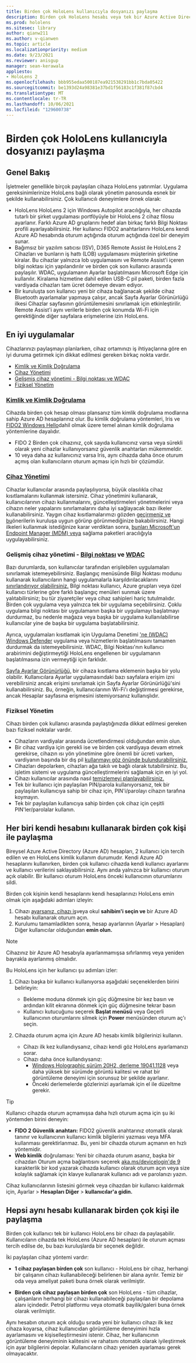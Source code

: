 ```yaml
---
title: Birden çok HoloLens kullanıcıyla dosyanızı paylaşma
description: Birden çok HoloLens hesabı veya tek bir Azure Active Directory birden çok kullanıcı tarafından paylaşılacak şekilde yapılandırabilirsiniz.
ms.prod: hololens
ms.sitesec: library
author: qianw211
ms.author: v-qianwen
ms.topic: article
ms.localizationpriority: medium
ms.date: 9/23/2021
ms.reviewer: anisgup
manager: sean-kerawala
appliesto:
- HoloLens 2
ms.openlocfilehash: bbb955edaa500187ea921538291bb1c7bda05422
ms.sourcegitcommit: be1393d24a98381e37bd1f56183c1f381f87cbd4
ms.translationtype: MT
ms.contentlocale: tr-TR
ms.lasthandoff: 10/06/2021
ms.locfileid: "129600738"
---
```

# <a name="share-your-hololens-with-multiple-people"></a>Birden çok HoloLens kullanıcıyla dosyanızı paylaşma

## <a name="overview"></a>Genel Bakış

İşletmeler genellikle birçok paylaşılan cihaza HoloLens yatırımlar. Uygulama gereksinimlerinize HoloLens bağlı olarak yönetim panosunda esnek bir şekilde kullanabilirsiniz. Çok kullanıcılı deneyimlere örnek olarak:

- HoloLens HoloLens 2 için Windows Autopilot aracılığıyla, her cihazda tutarlı bir şirket uygulaması portföyüyle bir HoloLens 2 cihaz filosu ayarlanır. Farklı Azure AD gruplarını hedef alan birkaç farklı Bilgi Noktası profili ayarlayabilirsiniz. Her kullanıcı FIDO2 anahtarlarını HoloLens kendi Azure AD hesabında oturum açtığında oturum açtığında özel bir deneyim sunar.
- Bağımsız bir yazılım satıcısı (ISV), D365 Remote Assist ile HoloLens 2 Cihazları ve bunların iş hattı (LOB) uygulamasını müşterinin şirketine kiralar. Bu cihazlar yalnızca lob uygulamasını ve Remote Assist'i içeren bilgi noktası için yapılandırılır ve birden çok son kullanıcı arasında paylaşılır. WDAC, uygulamanın Ayarlar başlatılmasını Microsoft Edge için kullanılır. Kiralama hizmetine dahil edilen USB-C pil paketi, birden fazla vardiyada cihazları tam ücret ödemeye devam ediyor.
- Bir kuruluşta son kullanıcı yeni bir cihaza bağlanacak şekilde cihaz Bluetooth ayarlamalar yapmaya çalışır, ancak Sayfa Ayarlar Görünürlüğü ilkesi Cihazlar sayfasının görüntülemesini sınırlamak için etkinleştirilir. Remote Assist'i aynı verilerle birden çok konumda Wi-Fi için gerektiğinde diğer sayfalara erişmelerine izin HoloLens.

## <a name="best-practices"></a>En iyi uygulamalar

Cihazlarınızı paylaşmayı planlarken, cihaz ortamınızı iş ihtiyaçlarına göre en iyi duruma getirmek için dikkat edilmesi gereken birkaç nokta vardır.

- [Kimlik ve Kimlik Doğrulama](#identity-and-authentication)
- [Cihaz Yönetimi](#device-management)
- [Gelişmiş cihaz yönetimi - Bilgi noktası ve WDAC](#advanced-device-management---kiosk-and-wdac)
- [Fiziksel Yönetim](#physical-management)

### <a name="identity-and-authentication"></a>[Kimlik ve Kimlik Doğrulama](hololens-identity.md)

Cihazda birden çok hesap olması plansanız tüm kimlik doğrulama modlarına sahip Azure AD hesaplarınız olur. Bu kimlik doğrulama yöntemleri, Iris ve [FIDO2 Windows Hello](/windows-hardware/design/device-experiences/windows-hello)dahil olmak üzere temel alınan kimlik doğrulama yöntemlerine dayalıdır.

- FIDO 2 Birden çok cihazınız, çok sayıda kullanıcınız varsa veya sürekli olarak yeni cihazlar kullanıyorsanız güvenlik anahtarları mükemmeldir.
- 10 veya daha az kullanıcınız varsa Iris, aynı cihazda daha önce oturum açmış olan kullanıcıların oturum açması için hızlı bir çözümdür.

### <a name="device-management"></a>[Cihaz Yönetimi](hololens-csp-policy-overview.md)

Cihazlar kullanıcılar arasında paylaşılıyorsa, büyük olasılıkla cihaz kısıtlamalarını kullanmak istersiniz. Cihaz yönetimini kullanarak, kullanıcılarının cihazı kullanmalarını, güncelleştirmeleri yönetmelerini veya cihazın neler yapalarını sınırlamalarını daha iyi sağlayacak bazı ilkeler kullanabilirsiniz. Yaygın cihaz kısıtlamalarımızı gözden [geçirmeniz ve bu](hololens-common-device-restrictions.md)önerilerin kuruluşa uygun görünp görünmediğinize bakabilirsiniz. Hangi ilkeleri kullanmak istediğinize karar verdiktan sonra, [bunları Microsoft'un Endpoint Manager (MDM) veya](hololens-mdm-configure.md) sağlama paketleri aracılığıyla uygulayabilirsiniz.

### <a name="advanced-device-management---kiosk-and-wdac"></a>Gelişmiş cihaz yönetimi - [Bilgi noktası](hololens-kiosk.md) ve [WDAC](windows-defender-application-control-wdac.md)

Bazı durumlarda, son kullanıcılar tarafından erişilebilen uygulamaları sınırlamak istemeyebilirsiniz. Başlangıç menüsünde Bilgi Noktası modunu kullanarak kullanıcıların hangi uygulamalarla karşıldırılacaklarını [sınırlandırıyor olabilirsiniz.](hololens-kiosk.md) Bilgi noktası kullanıcı, Azure grupları veya özel kullanıcı türlerine göre farklı başlangıç menüleri sunmak üzere yalıtabilirsiniz; bu tür ziyaretçiler veya cihaz sahipleri hariç tutulmalıdır. Birden çok uygulama veya yalnızca tek bir uygulama seçebilirsiniz. Çoklu uygulama bilgi noktası bir uygulamanın başka bir uygulamayı başlatmayı durdurmaz, bu nedenle mağaza veya başka bir uygulama kullanılabilirse kullanıcılar yine de başka bir uygulama başlatabilirsiniz.

Ayrıca, uygulamaları kısıtlamak için Uygulama Denetimi ['ne (WDAC) Windows Defender](windows-defender-application-control-wdac.md) uygulama veya hizmetlerin başlatılmasını tamamen durdurmak da istemeyebilirsiniz. WDAC, Bilgi Noktası'nın kullanıcı arabirimini değiştirmeytiği HoloLens engellenen bir uygulamanın başlatılmasına izin vermeytiği için farklıdır.

[Sayfa Ayarlar Görünürlüğü,](settings-uri-list.md) bir cihaza kısıtlama eklemenin başka bir yolu olabilir. Kullanıcılara Ayarlar uygulamasındaki bazı sayfalara erişim izni verebilirsiniz ancak erişimi sınırlamak için Sayfa Ayarlar Görünürlüğü'sini kullanabilirsiniz. Bu, örneğin, kullanıcılarının Wi-Fi'ı değiştirmesi gerekirse, ancak Hesaplar sayfasına erişmesini istemiyorsanız kullanışlıdır.

### <a name="physical-management"></a>Fiziksel Yönetim

Cihazı birden çok kullanıcı arasında paylaştığınızda dikkat edilmesi gereken bazı fiziksel noktalar vardır.

- Cihazların vardiyalar arasında ücretlendirmesi olduğundan emin olun.
- Bir cihaz vardiya için gerekli ise ve birden çok vardiyaya devam etmek gerekirse, cihazın ısı yön yönetimine göre önemli bir ücreti varken, vardiyanın başında bir dış pil [kullanmayı göz önünde bulundurabilirsiniz.](hololens2-charging.md#managing-heat)
- Cihazları depolarken, cihazları ağa takılı ve bağlı olarak tutabilirsiniz. Bu, işletim sistemi ve uygulama güncelleştirmelerini sağlamak için en iyi yol.
- Cihazı kullanıcılar arasında nasıl [temizlemeyi planlayabilirsiniz.](hololens2-maintenance.md)
- Tek bir kullanıcı için paylaşılan PIN/parola kullanıyorsanız, tek bir paylaşılan kullanıcıya sahip bir cihaz için, PIN'i/parolayı cihazın tarafına koymayın.
- Tek bir paylaşılan kullanıcıya sahip birden çok cihaz için çeşitli PIN'ler/parolalar kullanın.

## <a name="share-with-multiple-people-each-using-their-own-account"></a>Her biri kendi hesabını kullanarak birden çok kişi ile paylaşma

Bireysel Azure Active Directory (Azure AD) hesapları, 2 kullanıcı için tercih edilen ve en HoloLens kimlik kullanım durumudır. Kendi Azure AD hesaplarını kullanırken, birden çok kullanıcı cihazda kendi kullanıcı ayarlarını ve kullanıcı verilerini saklayabilirsiniz. Aynı anda yalnızca bir kullanıcı oturum açık olabilir. Bir kullanıcı oturum HoloLens önceki kullanıcının oturumlarını sildi.

Birden çok kişinin kendi hesaplarını kendi hesaplarınızı HoloLens emin olmak için aşağıdaki adımları izleyin:

1. Cihazı [ayarsanız, cihazı iş](hololens2-start.md)veya okul **sahibim'i seçin ve** bir Azure AD hesabı kullanarak oturum açın.
1. Kurulumu tamamladikten sonra, hesap ayarlarının (Ayarlar > Hesapları) Diğer kullanıcılar olduğundan **emin olun.**

> [!NOTE]
> Cihazınız bir Azure AD hesabıyla ayarlanmamışsa sıfırlanmış [](hololens-recovery.md) veya yeniden bayrakla ayarlanmış olmalıdır.

Bu HoloLens için her kullanıcı şu adımları izler:

1. Cihazı başka bir kullanıcı kullanıyorsa aşağıdaki seçeneklerden birini belirleyin:
   - Bekleme moduna dönmek için güç düğmesine bir kez basın ve ardından kilit ekranına dönmek için güç düğmesine tekrar basın
   - Kullanıcı kutucuğunu seçerek **Başlat menüsü** veya Geçerli kullanıcının oturumlarını silmek için **Power** menüsünden oturum aç'ı seçin.

1. Cihazda oturum açma için Azure AD hesabı kimlik bilgilerinizi kullanın.  
    - Cihazı ilk kez kullandıysanız, cihazı kendi göz HoloLens [](hololens-calibration.md) ayarlamanızı sorar.
    - Cihazı daha önce kullandıysanız:
        - [Windows Holographic sürüm 20H2, derleme 19041.1128](hololens-release-notes.md#windows-holographic-version-20h2) veya daha yüksek bir sürümde görüntü kalitesi ve rahat bir görüntüleme deneyimi için sorunsuz bir şekilde ayarlanır.
        - Önceki derlemelerde gözlerinizi ayarlamak için el ile düzeltme gerekir.

> [!TIP]
> Kullanıcı cihazda oturum açmamışsa daha hızlı oturum açma için şu iki yöntemden birini deneyin:
>
> - **FIDO 2 Güvenlik anahtarı:** FIDO2 güvenlik anahtarınız otomatik olarak tanınır ve kullanıcının kullanıcı kimlik bilgilerini yazması veya MFA kullanması gerektirlanmaz. Bu, yeni bir cihazda oturum açmanın en hızlı yöntemidir.
> - **Web kimlik** doğrulaması: Yeni bir cihazda oturum asanız, başka bir cihazdan Oturum açma bağlantısını seçerek [aka.ms/devicelogin'de 9](https://login.microsoftonline.com/common/oauth2/deviceauth) karakterlik bir kod yazarak cihazda kullanıcı olarak oturum açın veya size kolaylık sağlamak için klavye kullanarak kullanıcı adı ve parolanızı yazın. 

Cihaz kullanıcılarının listesini görmek veya cihazdan bir kullanıcı kaldırmak için, Ayarlar  >  **Hesapları Diğer**  >  **kullanıcılar'a gidin.**

## <a name="share-with-multiple-people-all-using-the-same-account"></a>Hepsi aynı hesabı kullanarak birden çok kişi ile paylaşma

Birden çok kullanıcı tek bir kullanıcı HoloLens bir cihazı da paylaşabilir. Kullanıcıların cihazda tek HoloLens (Azure AD hesapları) ile oturum açması tercih edilse de, bu bazı kuruluşlarda bir seçenek değildir.

İki paylaşılan cihaz yöntemi vardır:

- **1 cihaz paylaşan birden çok** son kullanıcı - HoloLens bir cihaz, herhangi bir çalışanın cihazı kullanabileceği belirlenen bir alana ayrılır. Temiz bir oda veya ameliyat paketi buna örnek olarak verilmiştir.

- **Birden çok cihaz paylaşan birden çok** son HoloLens - tüm cihazlar, çalışanların herhangi bir cihazı kullanabileceği paylaşılan bir depolama alanı içindedir. Petrol platformu veya otomatik bayilik/galeri buna örnek olarak verilmiştir.

Aynı hesabın oturum açık olduğu sırada yeni bir kullanıcı cihazı ilk kez cihaza koyarsa, cihaz kullanıcıdan görüntüleme deneyimini hızla ayarlamasını ve kişiselleştirmesini istenir. Cihaz, her kullanıcının görüntüleme deneyiminin kalitesini ve rahatsını otomatik olarak iyileştirmek için ayar bilgilerini depolar. Kullanıcıların cihazı yeniden ayarlaması gerek olmayacaktır.

